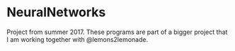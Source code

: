 # NeuralNetworks
Project from summer 2017. These programs are part of a bigger project that I am working together with @lemons2lemonade.
